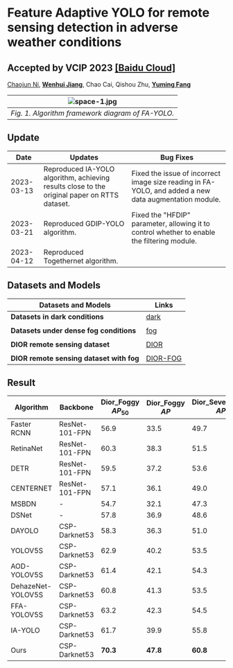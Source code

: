 # Feature Adaptive YOLO for remote sensing detection in adverse weather conditions
##  Accepted by VCIP 2023 [[Baidu Cloud]](https://pan.baidu.com/s/1636ofSq77uXaqAlRjs4HEQ?pwd=70ts) 
[Chaojun Ni](https://github.com/Nichaojun), [**Wenhui Jiang**](http://sim.jxufe.edu.cn/down/show-31909.aspx?id=98), Chao Cai, Qishou Zhu, [**Yuming Fang**](http://sim.jxufe.edu.cn/down/show-1226.aspx?id=98)

| ![space-1.jpg](https://github.com/Nichaojun/Feature-Adaptive-YOLO/blob/master/picture/1.1.png) | 
|:--:| 
|*Fig. 1. Algorithm framework diagram of FA-YOLO.*|

## Update

| Date       | Updates                                 | Bug Fixes                                         |
|------------|-----------------------------------------|---------------------------------------------------|
| 2023-03-13 | Reproduced IA-YOLO algorithm, achieving results close to the original paper on RTTS dataset. | Fixed the issue of incorrect image size reading in FA-YOLO, and added a new data augmentation module. |
| 2023-03-21 | Reproduced GDIP-YOLO algorithm.         | Fixed the "HFDIP" parameter, allowing it to control whether to enable the filtering module.         |
| 2023-04-12 | Reproduced Togethernet algorithm.      |                                                   |


## Datasets and Models

| Datasets and Models                            | Links                                              |
|-----------------------------------------------|----------------------------------------------------|
| **Datasets in dark conditions**               | [dark](http://host.robots.ox.ac.uk/pascal/VOC/)   |
|                                               |                                                    |
| **Datasets under dense fog conditions**       | [fog](http://host.robots.ox.ac.uk/pascal/VOC/)    |
|                                               |                                                    |
| **DIOR remote sensing dataset**               | [DIOR](http://host.robots.ox.ac.uk/pascal/VOC/)   |
|                                               |                                                    |
| **DIOR remote sensing dataset with fog**      | [DIOR-FOG](https://github.com/cs-chan/Exclusively-Dark-Image-Dataset/tree/master/Dataset) |


## Result
| Algorithm       | Backbone           | Dior\_Foggy $AP_{50}$ | Dior\_Foggy $AP$ | Dior\_Severe\_Foggy $AP_{50}$ | Dior\_Severe\_Foggy $AP$ |
|-----------------|--------------------|-----------------------|-------------------|------------------------------|--------------------------|
| Faster RCNN     | ResNet-101-FPN     | 56.9                  | 33.5              | 49.7                         | 31.8                     |
| RetinaNet       | ResNet-101-FPN     | 60.3                  | 38.3              | 51.5                         | 33.3                     |
| DETR            | ResNet-101-FPN     | 59.5                  | 37.2              | 53.6                         | 34.3                     |
| CENTERNET       | ResNet-101-FPN     | 57.1                  | 36.1              | 49.0                         | 30.6                     |
| MSBDN           | -                  | 54.7                  | 32.1              | 47.3                         | 28.1                     |
| DSNet           | -                  | 57.8                  | 36.9              | 48.6                         | 29.8                     |
| DAYOLO          | CSP-Darknet53      | 58.3                  | 36.3              | 51.0                         | 32.7                     |
| YOLOV5S         | CSP-Darknet53      | 62.9                  | 40.2              | 53.5                         | 33.7                     |
| AOD-YOLOV5S     | CSP-Darknet53      | 61.4                  | 42.1              | 54.3                         | 32.6                     |
| DehazeNet-YOLOV5S | CSP-Darknet53  | 60.8                  | 41.3              | 53.5                         | 35.2                     |
| FFA-YOLOV5S     | CSP-Darknet53      | 63.2                  | 42.3              | 54.5                         | 34.7                     |
| IA-YOLO         | CSP-Darknet53      | 61.7                  | 39.9              | 55.8                         | 34.5                     |
| Ours            | CSP-Darknet53      | **70.3**              | **47.8**          | **60.8**                     | **40.0**                 |